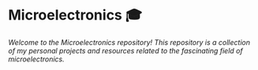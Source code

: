 # Microelectronics 🎓
*Welcome to the Microelectronics repository! This repository is a collection of my personal projects and resources related to the fascinating field of microelectronics.* 

